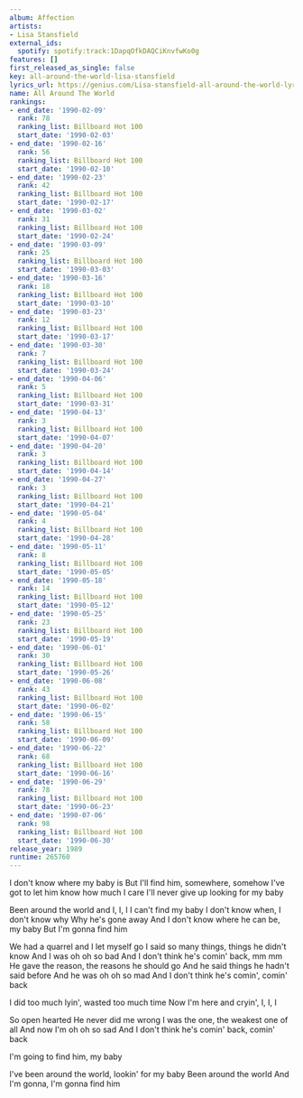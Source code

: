 ```yaml
---
album: Affection
artists:
- Lisa Stansfield
external_ids:
  spotify: spotify:track:1DapqOfkDAQCiKnvfwKo0g
features: []
first_released_as_single: false
key: all-around-the-world-lisa-stansfield
lyrics_url: https://genius.com/Lisa-stansfield-all-around-the-world-lyrics
name: All Around The World
rankings:
- end_date: '1990-02-09'
  rank: 78
  ranking_list: Billboard Hot 100
  start_date: '1990-02-03'
- end_date: '1990-02-16'
  rank: 56
  ranking_list: Billboard Hot 100
  start_date: '1990-02-10'
- end_date: '1990-02-23'
  rank: 42
  ranking_list: Billboard Hot 100
  start_date: '1990-02-17'
- end_date: '1990-03-02'
  rank: 31
  ranking_list: Billboard Hot 100
  start_date: '1990-02-24'
- end_date: '1990-03-09'
  rank: 25
  ranking_list: Billboard Hot 100
  start_date: '1990-03-03'
- end_date: '1990-03-16'
  rank: 18
  ranking_list: Billboard Hot 100
  start_date: '1990-03-10'
- end_date: '1990-03-23'
  rank: 12
  ranking_list: Billboard Hot 100
  start_date: '1990-03-17'
- end_date: '1990-03-30'
  rank: 7
  ranking_list: Billboard Hot 100
  start_date: '1990-03-24'
- end_date: '1990-04-06'
  rank: 5
  ranking_list: Billboard Hot 100
  start_date: '1990-03-31'
- end_date: '1990-04-13'
  rank: 3
  ranking_list: Billboard Hot 100
  start_date: '1990-04-07'
- end_date: '1990-04-20'
  rank: 3
  ranking_list: Billboard Hot 100
  start_date: '1990-04-14'
- end_date: '1990-04-27'
  rank: 3
  ranking_list: Billboard Hot 100
  start_date: '1990-04-21'
- end_date: '1990-05-04'
  rank: 4
  ranking_list: Billboard Hot 100
  start_date: '1990-04-28'
- end_date: '1990-05-11'
  rank: 8
  ranking_list: Billboard Hot 100
  start_date: '1990-05-05'
- end_date: '1990-05-18'
  rank: 14
  ranking_list: Billboard Hot 100
  start_date: '1990-05-12'
- end_date: '1990-05-25'
  rank: 23
  ranking_list: Billboard Hot 100
  start_date: '1990-05-19'
- end_date: '1990-06-01'
  rank: 30
  ranking_list: Billboard Hot 100
  start_date: '1990-05-26'
- end_date: '1990-06-08'
  rank: 43
  ranking_list: Billboard Hot 100
  start_date: '1990-06-02'
- end_date: '1990-06-15'
  rank: 58
  ranking_list: Billboard Hot 100
  start_date: '1990-06-09'
- end_date: '1990-06-22'
  rank: 68
  ranking_list: Billboard Hot 100
  start_date: '1990-06-16'
- end_date: '1990-06-29'
  rank: 78
  ranking_list: Billboard Hot 100
  start_date: '1990-06-23'
- end_date: '1990-07-06'
  rank: 98
  ranking_list: Billboard Hot 100
  start_date: '1990-06-30'
release_year: 1989
runtime: 265760
---
```

I don't know where my baby is
But I'll find him, somewhere, somehow
I've got to let him know how much I care
I'll never give up looking for my baby


Been around the world and I, I, I
I can't find my baby
I don't know when, I don't know why
Why he's gone away
And I don't know where he can be, my baby
But I'm gonna find him


We had a quarrel and I let myself go
I said so many things, things he didn't know
And I was oh oh so bad
And I don't think he's comin' back, mm mm
He gave the reason, the reasons he should go
And he said things he hadn't said before
And he was oh oh so mad
And I don't think he's comin', comin' back


I did too much lyin', wasted too much time
Now I'm here and cryin', I, I, I

So open hearted
He never did me wrong
I was the one, the weakest one of all
And now I'm oh oh so sad
And I don't think he's comin' back, comin' back

I'm going to find him, my baby

I've been around the world, lookin' for my baby
Been around the world
And I'm gonna, I'm gonna find him
